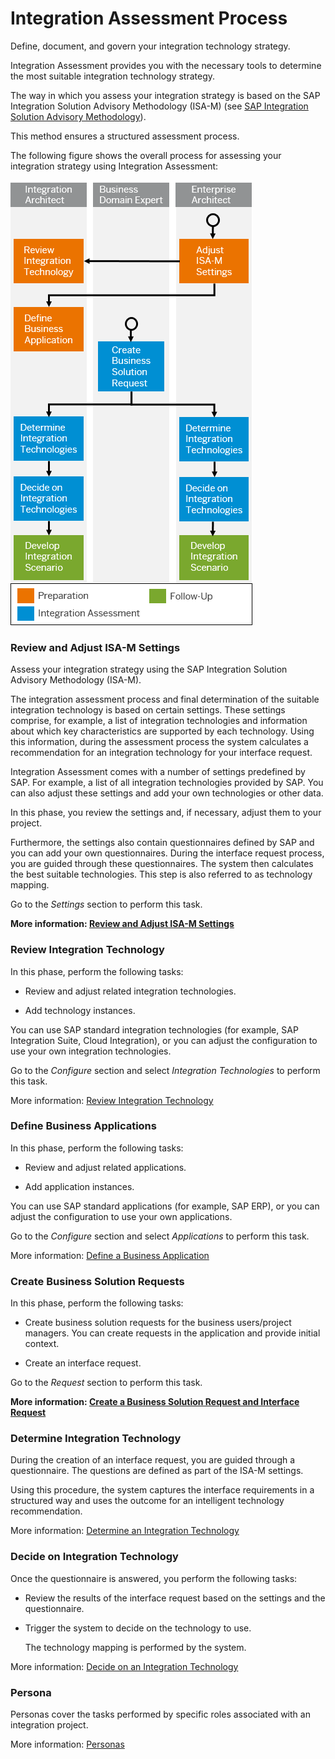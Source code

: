 <!-- loio5769fcd4209b470ba85d2aa5ad32b397 -->

# Integration Assessment Process

Define, document, and govern your integration technology strategy.

Integration Assessment provides you with the necessary tools to determine the most suitable integration technology strategy.

The way in which you assess your integration strategy is based on the SAP Integration Solution Advisory Methodology \(ISA-M\) \(see [SAP Integration Solution Advisory Methodology](sap-integration-solution-advisory-methodology-a2e17f3.md)\).

This method ensures a structured assessment process.

The following figure shows the overall process for assessing your integration strategy using Integration Assessment:



![](images/Image_Map_Integration_Assesment_Overall_Process_51408c5.png)



### Review and Adjust ISA-M Settings

Assess your integration strategy using the SAP Integration Solution Advisory Methodology \(ISA-M\).

The integration assessment process and final determination of the suitable integration technology is based on certain settings. These settings comprise, for example, a list of integration technologies and information about which key characteristics are supported by each technology. Using this information, during the assessment process the system calculates a recommendation for an integration technology for your interface request.

Integration Assessment comes with a number of settings predefined by SAP. For example, a list of all integration technologies provided by SAP. You can also adjust these settings and add your own technologies or other data.

In this phase, you review the settings and, if necessary, adjust them to your project.

Furthermore, the settings also contain questionnaires defined by SAP and you can add your own questionnaires. During the interface request process, you are guided through these questionnaires. The system then calculates the best suitable technologies. This step is also referred to as technology mapping.

Go to the *Settings* section to perform this task.

**More information: [Review and Adjust ISA-M Settings](review-and-adjust-isa-m-settings-957de13.md)**



### Review Integration Technology

In this phase, perform the following tasks:

-   Review and adjust related integration technologies.

-   Add technology instances.


You can use SAP standard integration technologies \(for example, SAP Integration Suite, Cloud Integration\), or you can adjust the configuration to use your own integration technologies.

Go to the *Configure* section and select *Integration Technologies* to perform this task.

More information: [Review Integration Technology](review-integration-technology-47439ac.md)



### Define Business Applications

In this phase, perform the following tasks:

-   Review and adjust related applications.

-   Add application instances.


You can use SAP standard applications \(for example, SAP ERP\), or you can adjust the configuration to use your own applications.

Go to the *Configure* section and select *Applications* to perform this task.

More information: [Define a Business Application](define-a-business-application-0da1b1e.md)



### Create Business Solution Requests

In this phase, perform the following tasks:

-   Create business solution requests for the business users/project managers. You can create requests in the application and provide initial context.

-   Create an interface request.


Go to the *Request* section to perform this task.

**More information: [Create a Business Solution Request and Interface Request](create-a-business-solution-request-and-interface-request-f3d983a.md)**



### Determine Integration Technology

During the creation of an interface request, you are guided through a questionnaire. The questions are defined as part of the ISA-M settings.

Using this procedure, the system captures the interface requirements in a structured way and uses the outcome for an intelligent technology recommendation.

More information: [Determine an Integration Technology](determine-an-integration-technology-69b6dae.md)



### Decide on Integration Technology

Once the questionnaire is answered, you perform the following tasks:

-   Review the results of the interface request based on the settings and the questionnaire.

-   Trigger the system to decide on the technology to use.

    The technology mapping is performed by the system.


More information: [Decide on an Integration Technology](decide-on-an-integration-technology-fb4bc24.md)



### Persona

Personas cover the tasks performed by specific roles associated with an integration project.

More information: [Personas](../60-Security/personas-5df5af1.md)

